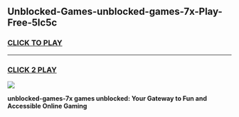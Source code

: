 
## Unblocked-Games-unblocked-games-7x-Play-Free-5lc5c
<h3>
<a href="https://premium76.site?title=unblocked-games-7x&ref=17A">CLICK TO PLAY</a></h3>
<hr>

<h3>
<a href="https://premium76.site?title=unblocked-games-7x&ref=17A">CLICK 2 PLAY</a>
  
</h3>

<a href="https://premium76.site?title=unblocked-games-7x&ref=17A"><img src="https://clearcache.store/games.png"></a>


**unblocked-games-7x games unblocked: Your Gateway to Fun and Accessible Online Gaming**
